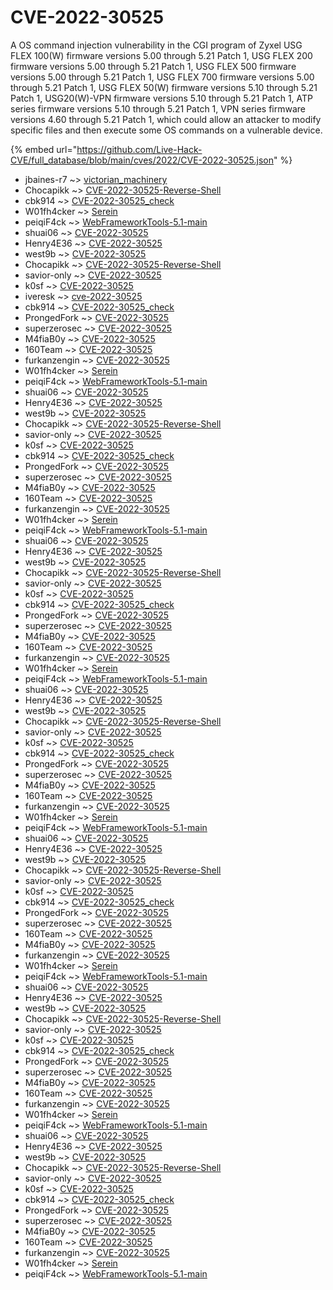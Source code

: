 # CVE-2022-30525

A OS command injection vulnerability in the CGI program of Zyxel USG FLEX 100(W) firmware versions 5.00 through 5.21 Patch 1, USG FLEX 200 firmware versions 5.00 through 5.21 Patch 1, USG FLEX 500 firmware versions 5.00 through 5.21 Patch 1, USG FLEX 700 firmware versions 5.00 through 5.21 Patch 1, USG FLEX 50(W) firmware versions 5.10 through 5.21 Patch 1, USG20(W)-VPN firmware versions 5.10 through 5.21 Patch 1, ATP series firmware versions 5.10 through 5.21 Patch 1, VPN series firmware versions 4.60 through 5.21 Patch 1, which could allow an attacker to modify specific files and then execute some OS commands on a vulnerable device.

{% embed url="https://github.com/Live-Hack-CVE/full_database/blob/main/cves/2022/CVE-2022-30525.json" %}


* jbaines-r7 ~> [victorian_machinery](https://www.alice-snow.ru/2022/database/cve-2022-30525/victorian_machinery-jbaines-r7)
* Chocapikk ~> [CVE-2022-30525-Reverse-Shell](https://www.alice-snow.ru/2022/database/cve-2022-30525/cve-2022-30525-reverse-shell-chocapikk)
* cbk914 ~> [CVE-2022-30525_check](https://www.alice-snow.ru/2022/database/cve-2022-30525/cve-2022-30525_check-cbk914)
* W01fh4cker ~> [Serein](https://www.alice-snow.ru/2022/database/cve-2022-30525/serein-w01fh4cker)
* peiqiF4ck ~> [WebFrameworkTools-5.1-main](https://www.alice-snow.ru/2022/database/cve-2022-30525/webframeworktools-5.1-main-peiqif4ck)
* shuai06 ~> [CVE-2022-30525](https://www.alice-snow.ru/2022/database/cve-2022-30525/cve-2022-30525-shuai06)
* Henry4E36 ~> [CVE-2022-30525](https://www.alice-snow.ru/2022/database/cve-2022-30525/cve-2022-30525-henry4e36)
* west9b ~> [CVE-2022-30525](https://www.alice-snow.ru/2022/database/cve-2022-30525/cve-2022-30525-west9b)
* Chocapikk ~> [CVE-2022-30525-Reverse-Shell](https://www.alice-snow.ru/2022/database/cve-2022-30525/cve-2022-30525-reverse-shell-chocapikk)
* savior-only ~> [CVE-2022-30525](https://www.alice-snow.ru/2022/database/cve-2022-30525/cve-2022-30525-savior-only)
* k0sf ~> [CVE-2022-30525](https://www.alice-snow.ru/2022/database/cve-2022-30525/cve-2022-30525-k0sf)
* iveresk ~> [cve-2022-30525](https://www.alice-snow.ru/2022/database/cve-2022-30525/cve-2022-30525-iveresk)
* cbk914 ~> [CVE-2022-30525_check](https://www.alice-snow.ru/2022/database/cve-2022-30525/cve-2022-30525_check-cbk914)
* ProngedFork ~> [CVE-2022-30525](https://www.alice-snow.ru/2022/database/cve-2022-30525/cve-2022-30525-prongedfork)
* superzerosec ~> [CVE-2022-30525](https://www.alice-snow.ru/2022/database/cve-2022-30525/cve-2022-30525-superzerosec)
* M4fiaB0y ~> [CVE-2022-30525](https://www.alice-snow.ru/2022/database/cve-2022-30525/cve-2022-30525-m4fiab0y)
* 160Team ~> [CVE-2022-30525](https://www.alice-snow.ru/2022/database/cve-2022-30525/cve-2022-30525-160team)
* furkanzengin ~> [CVE-2022-30525](https://www.alice-snow.ru/2022/database/cve-2022-30525/cve-2022-30525-furkanzengin)
* W01fh4cker ~> [Serein](https://www.alice-snow.ru/2022/database/cve-2022-30525/serein-w01fh4cker)
* peiqiF4ck ~> [WebFrameworkTools-5.1-main](https://www.alice-snow.ru/2022/database/cve-2022-30525/webframeworktools-5.1-main-peiqif4ck)
* shuai06 ~> [CVE-2022-30525](https://www.alice-snow.ru/2022/database/cve-2022-30525/cve-2022-30525-shuai06)
* Henry4E36 ~> [CVE-2022-30525](https://www.alice-snow.ru/2022/database/cve-2022-30525/cve-2022-30525-henry4e36)
* west9b ~> [CVE-2022-30525](https://www.alice-snow.ru/2022/database/cve-2022-30525/cve-2022-30525-west9b)
* Chocapikk ~> [CVE-2022-30525-Reverse-Shell](https://www.alice-snow.ru/2022/database/cve-2022-30525/cve-2022-30525-reverse-shell-chocapikk)
* savior-only ~> [CVE-2022-30525](https://www.alice-snow.ru/2022/database/cve-2022-30525/cve-2022-30525-savior-only)
* k0sf ~> [CVE-2022-30525](https://www.alice-snow.ru/2022/database/cve-2022-30525/cve-2022-30525-k0sf)
* cbk914 ~> [CVE-2022-30525_check](https://www.alice-snow.ru/2022/database/cve-2022-30525/cve-2022-30525_check-cbk914)
* ProngedFork ~> [CVE-2022-30525](https://www.alice-snow.ru/2022/database/cve-2022-30525/cve-2022-30525-prongedfork)
* superzerosec ~> [CVE-2022-30525](https://www.alice-snow.ru/2022/database/cve-2022-30525/cve-2022-30525-superzerosec)
* M4fiaB0y ~> [CVE-2022-30525](https://www.alice-snow.ru/2022/database/cve-2022-30525/cve-2022-30525-m4fiab0y)
* 160Team ~> [CVE-2022-30525](https://www.alice-snow.ru/2022/database/cve-2022-30525/cve-2022-30525-160team)
* furkanzengin ~> [CVE-2022-30525](https://www.alice-snow.ru/2022/database/cve-2022-30525/cve-2022-30525-furkanzengin)
* W01fh4cker ~> [Serein](https://www.alice-snow.ru/2022/database/cve-2022-30525/serein-w01fh4cker)
* peiqiF4ck ~> [WebFrameworkTools-5.1-main](https://www.alice-snow.ru/2022/database/cve-2022-30525/webframeworktools-5.1-main-peiqif4ck)
* shuai06 ~> [CVE-2022-30525](https://www.alice-snow.ru/2022/database/cve-2022-30525/cve-2022-30525-shuai06)
* Henry4E36 ~> [CVE-2022-30525](https://www.alice-snow.ru/2022/database/cve-2022-30525/cve-2022-30525-henry4e36)
* west9b ~> [CVE-2022-30525](https://www.alice-snow.ru/2022/database/cve-2022-30525/cve-2022-30525-west9b)
* Chocapikk ~> [CVE-2022-30525-Reverse-Shell](https://www.alice-snow.ru/2022/database/cve-2022-30525/cve-2022-30525-reverse-shell-chocapikk)
* savior-only ~> [CVE-2022-30525](https://www.alice-snow.ru/2022/database/cve-2022-30525/cve-2022-30525-savior-only)
* k0sf ~> [CVE-2022-30525](https://www.alice-snow.ru/2022/database/cve-2022-30525/cve-2022-30525-k0sf)
* cbk914 ~> [CVE-2022-30525_check](https://www.alice-snow.ru/2022/database/cve-2022-30525/cve-2022-30525_check-cbk914)
* ProngedFork ~> [CVE-2022-30525](https://www.alice-snow.ru/2022/database/cve-2022-30525/cve-2022-30525-prongedfork)
* superzerosec ~> [CVE-2022-30525](https://www.alice-snow.ru/2022/database/cve-2022-30525/cve-2022-30525-superzerosec)
* M4fiaB0y ~> [CVE-2022-30525](https://www.alice-snow.ru/2022/database/cve-2022-30525/cve-2022-30525-m4fiab0y)
* 160Team ~> [CVE-2022-30525](https://www.alice-snow.ru/2022/database/cve-2022-30525/cve-2022-30525-160team)
* furkanzengin ~> [CVE-2022-30525](https://www.alice-snow.ru/2022/database/cve-2022-30525/cve-2022-30525-furkanzengin)
* W01fh4cker ~> [Serein](https://www.alice-snow.ru/2022/database/cve-2022-30525/serein-w01fh4cker)
* peiqiF4ck ~> [WebFrameworkTools-5.1-main](https://www.alice-snow.ru/2022/database/cve-2022-30525/webframeworktools-5.1-main-peiqif4ck)
* shuai06 ~> [CVE-2022-30525](https://www.alice-snow.ru/2022/database/cve-2022-30525/cve-2022-30525-shuai06)
* Henry4E36 ~> [CVE-2022-30525](https://www.alice-snow.ru/2022/database/cve-2022-30525/cve-2022-30525-henry4e36)
* west9b ~> [CVE-2022-30525](https://www.alice-snow.ru/2022/database/cve-2022-30525/cve-2022-30525-west9b)
* Chocapikk ~> [CVE-2022-30525-Reverse-Shell](https://www.alice-snow.ru/2022/database/cve-2022-30525/cve-2022-30525-reverse-shell-chocapikk)
* savior-only ~> [CVE-2022-30525](https://www.alice-snow.ru/2022/database/cve-2022-30525/cve-2022-30525-savior-only)
* k0sf ~> [CVE-2022-30525](https://www.alice-snow.ru/2022/database/cve-2022-30525/cve-2022-30525-k0sf)
* cbk914 ~> [CVE-2022-30525_check](https://www.alice-snow.ru/2022/database/cve-2022-30525/cve-2022-30525_check-cbk914)
* ProngedFork ~> [CVE-2022-30525](https://www.alice-snow.ru/2022/database/cve-2022-30525/cve-2022-30525-prongedfork)
* superzerosec ~> [CVE-2022-30525](https://www.alice-snow.ru/2022/database/cve-2022-30525/cve-2022-30525-superzerosec)
* M4fiaB0y ~> [CVE-2022-30525](https://www.alice-snow.ru/2022/database/cve-2022-30525/cve-2022-30525-m4fiab0y)
* 160Team ~> [CVE-2022-30525](https://www.alice-snow.ru/2022/database/cve-2022-30525/cve-2022-30525-160team)
* furkanzengin ~> [CVE-2022-30525](https://www.alice-snow.ru/2022/database/cve-2022-30525/cve-2022-30525-furkanzengin)
* W01fh4cker ~> [Serein](https://www.alice-snow.ru/2022/database/cve-2022-30525/serein-w01fh4cker)
* peiqiF4ck ~> [WebFrameworkTools-5.1-main](https://www.alice-snow.ru/2022/database/cve-2022-30525/webframeworktools-5.1-main-peiqif4ck)
* shuai06 ~> [CVE-2022-30525](https://www.alice-snow.ru/2022/database/cve-2022-30525/cve-2022-30525-shuai06)
* Henry4E36 ~> [CVE-2022-30525](https://www.alice-snow.ru/2022/database/cve-2022-30525/cve-2022-30525-henry4e36)
* west9b ~> [CVE-2022-30525](https://www.alice-snow.ru/2022/database/cve-2022-30525/cve-2022-30525-west9b)
* Chocapikk ~> [CVE-2022-30525-Reverse-Shell](https://www.alice-snow.ru/2022/database/cve-2022-30525/cve-2022-30525-reverse-shell-chocapikk)
* savior-only ~> [CVE-2022-30525](https://www.alice-snow.ru/2022/database/cve-2022-30525/cve-2022-30525-savior-only)
* k0sf ~> [CVE-2022-30525](https://www.alice-snow.ru/2022/database/cve-2022-30525/cve-2022-30525-k0sf)
* cbk914 ~> [CVE-2022-30525_check](https://www.alice-snow.ru/2022/database/cve-2022-30525/cve-2022-30525_check-cbk914)
* ProngedFork ~> [CVE-2022-30525](https://www.alice-snow.ru/2022/database/cve-2022-30525/cve-2022-30525-prongedfork)
* superzerosec ~> [CVE-2022-30525](https://www.alice-snow.ru/2022/database/cve-2022-30525/cve-2022-30525-superzerosec)
* 160Team ~> [CVE-2022-30525](https://www.alice-snow.ru/2022/database/cve-2022-30525/cve-2022-30525-160team)
* M4fiaB0y ~> [CVE-2022-30525](https://www.alice-snow.ru/2022/database/cve-2022-30525/cve-2022-30525-m4fiab0y)
* furkanzengin ~> [CVE-2022-30525](https://www.alice-snow.ru/2022/database/cve-2022-30525/cve-2022-30525-furkanzengin)
* W01fh4cker ~> [Serein](https://www.alice-snow.ru/2022/database/cve-2022-30525/serein-w01fh4cker)
* peiqiF4ck ~> [WebFrameworkTools-5.1-main](https://www.alice-snow.ru/2022/database/cve-2022-30525/webframeworktools-5.1-main-peiqif4ck)
* shuai06 ~> [CVE-2022-30525](https://www.alice-snow.ru/2022/database/cve-2022-30525/cve-2022-30525-shuai06)
* Henry4E36 ~> [CVE-2022-30525](https://www.alice-snow.ru/2022/database/cve-2022-30525/cve-2022-30525-henry4e36)
* west9b ~> [CVE-2022-30525](https://www.alice-snow.ru/2022/database/cve-2022-30525/cve-2022-30525-west9b)
* Chocapikk ~> [CVE-2022-30525-Reverse-Shell](https://www.alice-snow.ru/2022/database/cve-2022-30525/cve-2022-30525-reverse-shell-chocapikk)
* savior-only ~> [CVE-2022-30525](https://www.alice-snow.ru/2022/database/cve-2022-30525/cve-2022-30525-savior-only)
* k0sf ~> [CVE-2022-30525](https://www.alice-snow.ru/2022/database/cve-2022-30525/cve-2022-30525-k0sf)
* cbk914 ~> [CVE-2022-30525_check](https://www.alice-snow.ru/2022/database/cve-2022-30525/cve-2022-30525_check-cbk914)
* ProngedFork ~> [CVE-2022-30525](https://www.alice-snow.ru/2022/database/cve-2022-30525/cve-2022-30525-prongedfork)
* superzerosec ~> [CVE-2022-30525](https://www.alice-snow.ru/2022/database/cve-2022-30525/cve-2022-30525-superzerosec)
* M4fiaB0y ~> [CVE-2022-30525](https://www.alice-snow.ru/2022/database/cve-2022-30525/cve-2022-30525-m4fiab0y)
* 160Team ~> [CVE-2022-30525](https://www.alice-snow.ru/2022/database/cve-2022-30525/cve-2022-30525-160team)
* furkanzengin ~> [CVE-2022-30525](https://www.alice-snow.ru/2022/database/cve-2022-30525/cve-2022-30525-furkanzengin)
* W01fh4cker ~> [Serein](https://www.alice-snow.ru/2022/database/cve-2022-30525/serein-w01fh4cker)
* peiqiF4ck ~> [WebFrameworkTools-5.1-main](https://www.alice-snow.ru/2022/database/cve-2022-30525/webframeworktools-5.1-main-peiqif4ck)
* shuai06 ~> [CVE-2022-30525](https://www.alice-snow.ru/2022/database/cve-2022-30525/cve-2022-30525-shuai06)
* Henry4E36 ~> [CVE-2022-30525](https://www.alice-snow.ru/2022/database/cve-2022-30525/cve-2022-30525-henry4e36)
* west9b ~> [CVE-2022-30525](https://www.alice-snow.ru/2022/database/cve-2022-30525/cve-2022-30525-west9b)
* Chocapikk ~> [CVE-2022-30525-Reverse-Shell](https://www.alice-snow.ru/2022/database/cve-2022-30525/cve-2022-30525-reverse-shell-chocapikk)
* savior-only ~> [CVE-2022-30525](https://www.alice-snow.ru/2022/database/cve-2022-30525/cve-2022-30525-savior-only)
* k0sf ~> [CVE-2022-30525](https://www.alice-snow.ru/2022/database/cve-2022-30525/cve-2022-30525-k0sf)
* cbk914 ~> [CVE-2022-30525_check](https://www.alice-snow.ru/2022/database/cve-2022-30525/cve-2022-30525_check-cbk914)
* ProngedFork ~> [CVE-2022-30525](https://www.alice-snow.ru/2022/database/cve-2022-30525/cve-2022-30525-prongedfork)
* superzerosec ~> [CVE-2022-30525](https://www.alice-snow.ru/2022/database/cve-2022-30525/cve-2022-30525-superzerosec)
* M4fiaB0y ~> [CVE-2022-30525](https://www.alice-snow.ru/2022/database/cve-2022-30525/cve-2022-30525-m4fiab0y)
* 160Team ~> [CVE-2022-30525](https://www.alice-snow.ru/2022/database/cve-2022-30525/cve-2022-30525-160team)
* furkanzengin ~> [CVE-2022-30525](https://www.alice-snow.ru/2022/database/cve-2022-30525/cve-2022-30525-furkanzengin)
* W01fh4cker ~> [Serein](https://www.alice-snow.ru/2022/database/cve-2022-30525/serein-w01fh4cker)
* peiqiF4ck ~> [WebFrameworkTools-5.1-main](https://www.alice-snow.ru/2022/database/cve-2022-30525/webframeworktools-5.1-main-peiqif4ck)